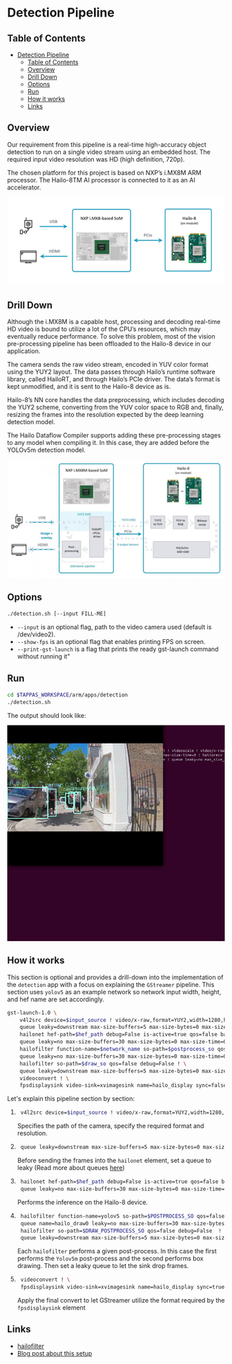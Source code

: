 # Detection Pipeline

## Table of Contents

- [Detection Pipeline](#detection-pipeline)
  - [Table of Contents](#table-of-contents)
  - [Overview](#overview)
  - [Drill Down](#drill-down)
  - [Options](#options)
  - [Run](#run)
  - [How it works](#how-it-works)
  - [Links](#links)

## Overview

Our requirement from this pipeline is a real-time high-accuracy object detection to run on a single video stream using an embedded host. The required input video resolution was HD (high definition, 720p).

The chosen platform for this project is based on NXP’s i.MX8M ARM processor. The Hailo-8TM AI processor is connected to it as an AI accelerator.

<div align="center">
    <img src="readme_resources/overview.png"/>
</div>

## Drill Down

Although the i.MX8M is a capable host, processing and decoding real-time HD video is bound to utilize a lot of the CPU’s resources, which may eventually reduce performance. To solve this problem, most of the vision pre-processing pipeline has been offloaded to the Hailo-8 device in our application.

The camera sends the raw video stream, encoded in YUV color format using the YUY2 layout. The data passes through Hailo’s runtime software library, called HailoRT, and through Hailo’s PCIe driver. The data’s format is kept unmodified, and it is sent to the Hailo-8 device as is.

Hailo-8’s NN core handles the data preprocessing, which includes decoding the YUY2 scheme, converting from the YUV color space to RGB and, finally, resizing the frames into the resolution expected by the deep learning detection model.

The Hailo Dataflow Compiler supports adding these pre-processing stages to any model when compiling it. In this case, they are added before the YOLOv5m detection model.

<div align="center">
    <img src="readme_resources/full_pipeline.jpg"/>
</div>

## Options

```sh
./detection.sh [--input FILL-ME]
```

- `--input` is an optional flag, path to the video camera used (default is /dev/video2).
- `--show-fps`  is an optional flag that enables printing FPS on screen.
- `--print-gst-launch` is a flag that prints the ready gst-launch command without running it"

## Run

```sh
cd $TAPPAS_WORKSPACE/arm/apps/detection
./detection.sh
```

The output should look like:
<div align="center">
    <img src="readme_resources/pipeline_run.gif" width="600px" height="500px"/>
</div>

## How it works

This section is optional and provides a drill-down into the implementation of the `detection` app with a focus on explaining the `GStreamer` pipeline.
This section uses `yolov5` as an example network so network input width, height, and hef name are set accordingly.

```sh
gst-launch-1.0 \
    v4l2src device=$input_source ! video/x-raw,format=YUY2,width=1280,height=720,framerate=30/1 ! \
    queue leaky=downstream max-size-buffers=5 max-size-bytes=0 max-size-time=0 ! \
    hailonet hef-path=$hef_path debug=False is-active=true qos=false batch-size=1 ! \
    queue leaky=no max-size-buffers=30 max-size-bytes=0 max-size-time=0 ! \
    hailofilter function-name=$network_name so-path=$postprocess_so qos=false debug=False ! \
    queue leaky=no max-size-buffers=30 max-size-bytes=0 max-size-time=0 ! \
    hailofilter so-path=$draw_so qos=false debug=False ! \
    queue leaky=downstream max-size-buffers=5 max-size-bytes=0 max-size-time=0 ! \
    videoconvert ! \
    fpsdisplaysink video-sink=xvimagesink name=hailo_display sync=false text-overlay=false ${additonal_parameters}
```

Let's explain this pipeline section by section:

1. ```sh
    v4l2src device=$input_source ! video/x-raw,format=YUY2,width=1280,height=720,framerate=30/1
    ```

    Specifies the path of the camera, specify the required format and resolution.

2. ```sh
    queue leaky=downstream max-size-buffers=5 max-size-bytes=0 max-size-time=0 ! \
    ```

    Before sending the frames into the `hailonet` element, set a queue to leaky (Read more about queues [here](https://gstreamer.freedesktop.org/documentation/coreelements/queue.html?gi-language=c))

3. ```sh
    hailonet hef-path=$hef_path debug=False is-active=true qos=false batch-size=1 ! \
    queue leaky=no max-size-buffers=30 max-size-bytes=0 max-size-time=0 ! \
    ```

    Performs the inference on the Hailo-8 device.

4. ```sh
    hailofilter function-name=yolov5 so-path=$POSTPROCESS_SO qos=false debug=False ! \
    queue name=hailo_draw0 leaky=no max-size-buffers=30 max-size-bytes=0 max-size-time=0 ! \
    hailofilter so-path=$DRAW_POSTPROCESS_SO qos=false debug=False  ! \
    queue leaky=downstream max-size-buffers=5 max-size-bytes=0 max-size-time=0 ! \
    ```

    Each `hailofilter` performs a given post-process. In this case the first performs the `Yolov5m` post-process and the second performs box drawing. Then set a leaky queue to let the sink drop frames.

5. ```sh
    videoconvert ! \
    fpsdisplaysink video-sink=xvimagesink name=hailo_display sync=true text-overlay=false ${additonal_parameters}
    ```

    Apply the final convert to let GStreamer utilize the format required by the `fpsdisplaysink` element

## Links

- [hailofilter](../../../docs/../../docs/elements/hailo_filter.md)
- [Blog post about this setup](https://hailo.ai/blog/customer-case-study-developing-a-high-performance-application-on-an-embedded-edge-ai-device/)